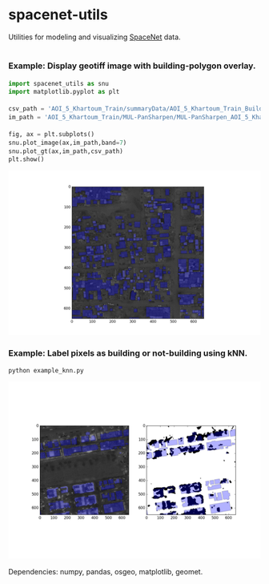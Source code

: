 # spacenet-utils
Utilities for modeling and visualizing [SpaceNet](https://crowdsourcing.topcoder.com/spacenet) data.
#
### Example: Display geotiff image with building-polygon overlay.

```python
import spacenet_utils as snu
import matplotlib.pyplot as plt

csv_path = 'AOI_5_Khartoum_Train/summaryData/AOI_5_Khartoum_Train_Building_Solutions.csv'
im_path = 'AOI_5_Khartoum_Train/MUL-PanSharpen/MUL-PanSharpen_AOI_5_Khartoum_img5.tif'

fig, ax = plt.subplots()
snu.plot_image(ax,im_path,band=7)
snu.plot_gt(ax,im_path,csv_path)
plt.show()
```
![alt text](https://github.com/andraugust/spacenet-utils/blob/master/example1.png?raw=true)

### Example: Label pixels as building or not-building using kNN.
```bash
python example_knn.py
```
![alt text](https://github.com/andraugust/spacenet-utils/blob/master/example2.png?raw=true)


Dependencies: numpy, pandas, osgeo, matplotlib, geomet.
